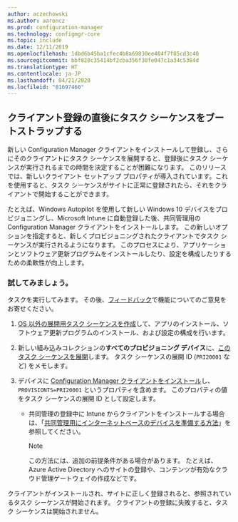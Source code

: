 ```yaml
---
author: aczechowski
ms.author: aaroncz
ms.prod: configuration-manager
ms.technology: configmgr-core
ms.topic: include
ms.date: 12/11/2019
ms.openlocfilehash: 1dbd6b45ba1cfec4b8a69830ee404f7f85cd3c40
ms.sourcegitcommit: bbf820c35414bf2cba356f30fe047c1a34c5384d
ms.translationtype: HT
ms.contentlocale: ja-JP
ms.lasthandoff: 04/21/2020
ms.locfileid: "81697460"
---
```

## <a name="bootstrap-a-task-sequence-immediately-after-client-registration"></a><a name="bkmk_provisionts"></a> クライアント登録の直後にタスク シーケンスをブートストラップする

<!--5526972-->

新しい Configuration Manager クライアントをインストールして登録し、さらにそのクライアントにタスク シーケンスを展開すると、登録後にタスク シーケンスが実行されるまでの時間を決定することが困難になります。 このリリースでは、新しいクライアント セットアップ プロパティが導入されています。これを使用すると、タスク シーケンスがサイトに正常に登録されたら、それをクライアントで開始することができます。

たとえば、Windows Autopilot を使用して新しい Windows 10 デバイスをプロビジョニングし、Microsoft Intune に自動登録した後、共同管理用の Configuration Manager クライアントをインストールします。 この新しいオプションを指定すると、新しくプロビジョニングされたクライアントでタスク シーケンスが実行されるようになります。 このプロセスにより、アプリケーションとソフトウェア更新プログラムをインストールしたり、設定を構成したりするための柔軟性が向上します。

### <a name="try-it-out"></a>試してみましょう。

タスクを実行してみます。 その後、[フィードバック](../../../../understand/find-help.md#product-feedback)で機能についてのご意見をお寄せください。

1. [OS 以外の展開用タスク シーケンスを作成](../../../../../osd/deploy-use/create-a-task-sequence-for-non-operating-system-deployments.md)して、アプリのインストール、ソフトウェア更新プログラムのインストール、および設定の構成を行います。

1. 新しい組み込みコレクションの**すべてのプロビジョニング デバイス**に、[このタスク シーケンスを展開](../../../../../osd/deploy-use/deploy-a-task-sequence.md)します。 タスク シーケンスの展開 ID (`PRI20001` など) をメモします。

1. デバイスに [Configuration Manager クライアントをインストール](../../../../clients/deploy/deploy-clients-to-windows-computers.md#BKMK_Manual)し、`PROVISIONTS=PRI20001` というプロパティを含めます。 このプロパティの値をタスク シーケンスの展開 ID として設定します。

    - 共同管理の登録中に Intune からクライアントをインストールする場合は、「[共同管理用にインターネットベースのデバイスを準備する方法](../../../../../comanage/how-to-prepare-Win10.md)」を参照してください。

      > [!NOTE]
      > この方法には、追加の前提条件がある場合があります。 たとえば、Azure Active Directory へのサイトの登録や、コンテンツが有効なクラウド管理ゲートウェイの作成などです。

クライアントがインストールされ、サイトに正しく登録されると、参照されているタスク シーケンスが開始されます。 クライアントの登録に失敗すると、タスク シーケンスは開始されません。
